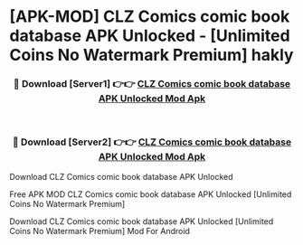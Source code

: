 # [APK-MOD] CLZ Comics comic book database APK Unlocked - [Unlimited Coins No Watermark Premium] hakly



<div align="center">
<h3>🔴 Download [Server1] 👉👉 <a href="https://momento.my/?title=CLZ_Comics_comic_book_database_APK_Unlocked">CLZ Comics comic book database APK Unlocked Mod Apk</a></h3><br>

<h3>🔴 Download [Server2] 👉👉 <a href="https://momento.my/?title=CLZ_Comics_comic_book_database_APK_Unlocked">CLZ Comics comic book database APK Unlocked Mod Apk</a></h3>
</div>



Download CLZ Comics comic book database APK Unlocked 

Free APK MOD CLZ Comics comic book database APK Unlocked [Unlimited Coins No Watermark Premium]

Download CLZ Comics comic book database APK Unlocked [Unlimited Coins No Watermark Premium] Mod For Android
